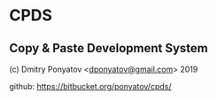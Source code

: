 # CPDS
## Copy & Paste Development System

(c) Dmitry Ponyatov <<dponyatov@gmail.com>> 2019

github: https://bitbucket.org/ponyatov/cpds/
